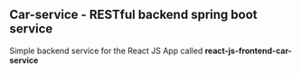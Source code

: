 <h2>Car-service - RESTful backend spring boot service</h2>
<p>Simple backend service for the React JS App called <strong>react-js-frontend-car-service</strong></p>